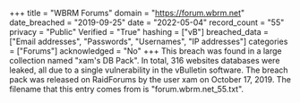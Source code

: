 +++
title = "WBRM Forums"
domain = "https://forum.wbrm.net"
date_breached = "2019-09-25"
date = "2022-05-04"
record_count = "55"
privacy = "Public"
Verified = "True"
hashing = ["vB"]
breached_data = ["Email addresses", "Passwords", "Usernames", "IP addresses"]
categories = ["Forums"]
acknowledged = "No"
+++
This breach was found in a large collection named "xam's DB Pack". In total, 316 websites databases were leaked, all due to a single vulnerability in the vBulletin software. The breach pack was released on RaidForums by the user xam on October 17, 2019. The filename that this entry comes from is "forum.wbrm.net_55.txt".
